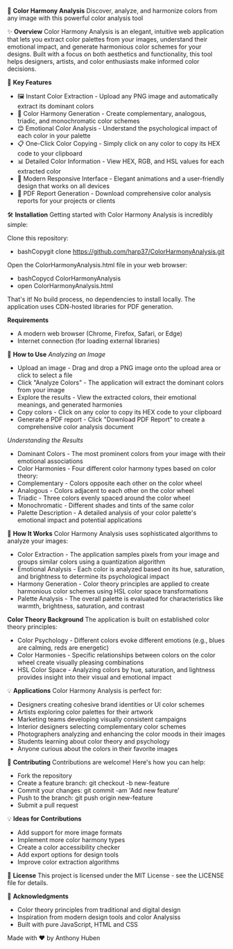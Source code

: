 🎨 **Color Harmony Analysis**
Discover, analyze, and harmonize colors from any image with this powerful color analysis tool

✨ **Overview**
Color Harmony Analysis is an elegant, intuitive web application that lets you extract color palettes from your images, understand their emotional impact, and generate harmonious color schemes for your designs. Built with a focus on both aesthetics and functionality, this tool helps designers, artists, and color enthusiasts make informed color decisions.

🚀 **Key Features**
- 🖼️ Instant Color Extraction - Upload any PNG image and automatically extract its dominant colors
- 🌈 Color Harmony Generation - Create complementary, analogous, triadic, and monochromatic color schemes
- 😊 Emotional Color Analysis - Understand the psychological impact of each color in your palette
- 📋 One-Click Color Copying - Simply click on any color to copy its HEX code to your clipboard
- 📊 Detailed Color Information - View HEX, RGB, and HSL values for each extracted color
- 📱 Modern Responsive Interface - Elegant animations and a user-friendly design that works on all devices
- 📄 PDF Report Generation - Download comprehensive color analysis reports for your projects or clients

🛠️ **Installation**
Getting started with Color Harmony Analysis is incredibly simple:

Clone this repository:
- bashCopygit clone https://github.com/harp37/ColorHarmonyAnalysis.git

Open the ColorHarmonyAnalysis.html file in your web browser:
- bashCopycd ColorHarmonyAnalysis
- open ColorHarmonyAnalysis.html

That's it! No build process, no dependencies to install locally. The application uses CDN-hosted libraries for PDF generation.

**Requirements**
- A modern web browser (Chrome, Firefox, Safari, or Edge)
- Internet connection (for loading external libraries)

📖 **How to Use**
_Analyzing an Image_
- Upload an image - Drag and drop a PNG image onto the upload area or click to select a file
- Click "Analyze Colors" - The application will extract the dominant colors from your image
- Explore the results - View the extracted colors, their emotional meanings, and generated harmonies
- Copy colors - Click on any color to copy its HEX code to your clipboard
- Generate a PDF report - Click "Download PDF Report" to create a comprehensive color analysis document

_Understanding the Results_
- Dominant Colors - The most prominent colors from your image with their emotional associations
- Color Harmonies - Four different color harmony types based on color theory:
- Complementary - Colors opposite each other on the color wheel
- Analogous - Colors adjacent to each other on the color wheel
- Triadic - Three colors evenly spaced around the color wheel
- Monochromatic - Different shades and tints of the same color
- Palette Description - A detailed analysis of your color palette's emotional impact and potential applications

🧠 **How It Works**
Color Harmony Analysis uses sophisticated algorithms to analyze your images:
- Color Extraction - The application samples pixels from your image and groups similar colors using a quantization algorithm
- Emotional Analysis - Each color is analyzed based on its hue, saturation, and brightness to determine its psychological impact
- Harmony Generation - Color theory principles are applied to create harmonious color schemes using HSL color space transformations
- Palette Analysis - The overall palette is evaluated for characteristics like warmth, brightness, saturation, and contrast

**Color Theory Background**
The application is built on established color theory principles:
- Color Psychology - Different colors evoke different emotions (e.g., blues are calming, reds are energetic)
- Color Harmonies - Specific relationships between colors on the color wheel create visually pleasing combinations
- HSL Color Space - Analyzing colors by hue, saturation, and lightness provides insight into their visual and emotional impact

💡 **Applications**
Color Harmony Analysis is perfect for:
- Designers creating cohesive brand identities or UI color schemes
- Artists exploring color palettes for their artwork
- Marketing teams developing visually consistent campaigns
- Interior designers selecting complementary color schemes
- Photographers analyzing and enhancing the color moods in their images
- Students learning about color theory and psychology
- Anyone curious about the colors in their favorite images

🤝 **Contributing**
Contributions are welcome! Here's how you can help:
- Fork the repository
- Create a feature branch: git checkout -b new-feature
- Commit your changes: git commit -am 'Add new feature'
- Push to the branch: git push origin new-feature
- Submit a pull request

💡 **Ideas for Contributions**
- Add support for more image formats
- Implement more color harmony types
- Create a color accessibility checker
- Add export options for design tools
- Improve color extraction algorithms

📜 **License**
This project is licensed under the MIT License - see the LICENSE file for details.

🎉 **Acknowledgments**
- Color theory principles from traditional and digital design
- Inspiration from modern design tools and color Analysiss
- Built with pure JavaScript, HTML and CSS

Made with ❤️ by Anthony Huben
